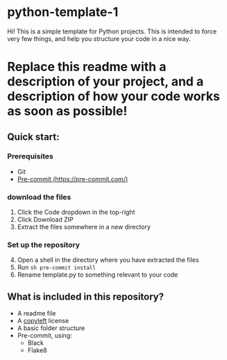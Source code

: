 # python-template-1
Hi! This is a simple template for Python projects. This is intended to force very few things, and help you structure your code in a nice way.

# Replace this readme with a description of your project, and a description of how your code works as soon as possible!

## Quick start:

### Prerequisites
- Git
- [Pre-commit (https://pre-commit.com/)](https://pre-commit.com/)

### download the files
1. Click the Code dropdown in the top-right
2. Click Download ZIP
3. Extract the files somewhere in a new directory

### Set up the repository
4. Open a shell in the directory where you have extracted the files
5. Run ```sh pre-commit install```
6. Rename template.py to something relevant to your code

## What is included in this repository?

- A readme file
- A [copyleft](https://choosealicense.com/licenses/gpl-3.0/) license
- A basic folder structure
- Pre-commit, using:
  - Black
  - Flake8
